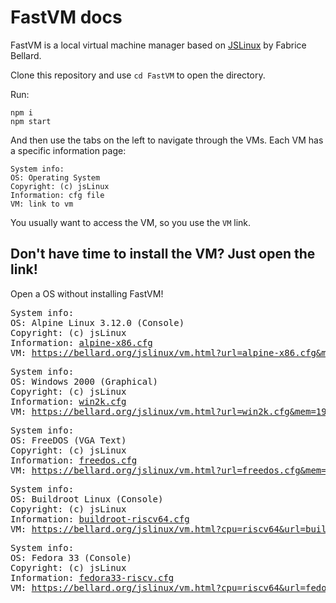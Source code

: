 # FastVM docs
FastVM is a local virtual machine manager based on [JSLinux](https://bellard.org/jslinux/) by Fabrice Bellard.

Clone this repository and use `cd FastVM` to open the directory.

Run:

```
npm i
npm start
```

And then use the tabs on the left to navigate through the VMs. Each VM has a specific information page:

```
System info:
OS: Operating System
Copyright: (c) jsLinux
Information: cfg file
VM: link to vm
```

You usually want to access the VM, so you use the `VM` link.

## Don't have time to install the VM? Just open the link!

Open a OS without installing FastVM!

<div id="alpine" class="tabcontent"> <pre>
System info:
OS: Alpine Linux 3.12.0	(Console)
Copyright: (c) jsLinux
Information: <a href='https://bellard.org/jslinux/alpine-x86.cfg'>alpine-x86.cfg</a>
VM: <a href='https://bellard.org/jslinux/vm.html?url=alpine-x86.cfg&mem=192'>https://bellard.org/jslinux/vm.html?url=alpine-x86.cfg&mem=192</a>
</pre> </div><div id="windows" class="tabcontent"> <pre>
System info:
OS: Windows 2000 (Graphical)
Copyright: (c) jsLinux
Information: <a href='https://bellard.org/jslinux/win2k.cfg'>win2k.cfg</a>
VM: <a href='https://bellard.org/jslinux/vm.html?url=win2k.cfg&mem=192&graphic=1&w=1024&h=768'>https://bellard.org/jslinux/vm.html?url=win2k.cfg&mem=192&graphic=1&w=1024&h=768</a>
</pre> </div><div id="freedos" class="tabcontent"> <pre>
System info:
OS: FreeDOS (VGA Text)
Copyright: (c) jsLinux
Information: <a href='https://bellard.org/jslinux/freedos.cfg'>freedos.cfg</a>
VM: <a href='https://bellard.org/jslinux/vm.html?url=freedos.cfg&mem=64&graphic=1&w=720&h=400'>https://bellard.org/jslinux/vm.html?url=freedos.cfg&mem=64&graphic=1&w=720&h=400</a>
</pre> </div><div id="buildroot" class="tabcontent"> <pre>
System info:
OS: Buildroot Linux (Console)
Copyright: (c) jsLinux
Information: <a href='https://bellard.org/jslinux/buildroot-riscv64.cfg'>buildroot-riscv64.cfg</a>
VM: <a href='https://bellard.org/jslinux/vm.html?cpu=riscv64&url=buildroot-riscv64.cfg&mem=256'>https://bellard.org/jslinux/vm.html?cpu=riscv64&url=buildroot-riscv64.cfg&mem=256</a>
</pre> </div><div id="fedora" class="tabcontent"> <pre>
System info:
OS: Fedora 33 (Console)
Copyright: (c) jsLinux
Information: <a href='https://bellard.org/jslinux/fedora33-riscv.cfg'>fedora33-riscv.cfg</a>
VM: <a href='https://bellard.org/jslinux/vm.html?cpu=riscv64&url=fedora33-riscv.cfg&mem=2566'>https://bellard.org/jslinux/vm.html?cpu=riscv64&url=fedora33-riscv.cfg&mem=256</a>
</pre> </div>
